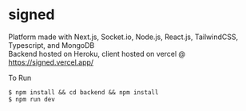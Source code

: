# signed

Platform made with Next.js, Socket.io,  Node.js, React.js, TailwindCSS, Typescript, and MongoDB <br />
Backend hosted on Heroku, client hosted on vercel @ https://signed.vercel.app/

To Run
```
$ npm install && cd backend && npm install
$ npm run dev
```
